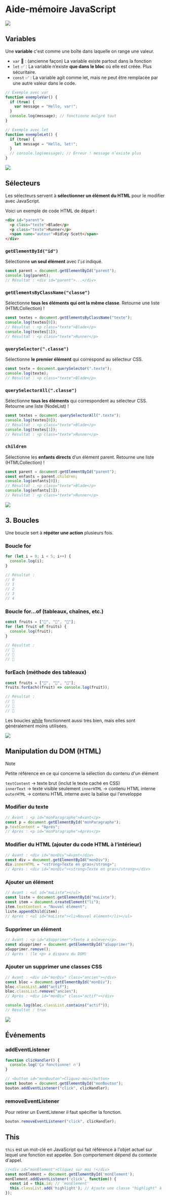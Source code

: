 # Aide-mémoire JavaScript

![](./assets/images/split1.jpg)

## Variables

Une **variable** c'est comme une boîte dans laquelle on range une valeur.

- `var` 🙅 : (ancienne façon) La variable existe partout dans la fonction
- `let` ✅ : La variable n’existe **que dans le bloc** où elle est créée. Plus sécuritaire.  
- `const` ✅ : La variable agit comme let, mais ne peut être remplacée par une autre valeur dans le code.

```javascript
// Exemple avec var
function exempleVar() {
  if (true) {
    var message = "Hello, var!";
  }
  console.log(message); // fonctionne malgré tout
}

// Exemple avec let
function exempleLet() {
  if (true) {
    let message = "Hello, let!";
  }
  // console.log(message); // Erreur ! message n’existe plus
}
```

![](./assets/images/split2.jpg)

## Sélecteurs

Les sélecteurs servent à **sélectionner un élément du HTML** pour le modifier avec JavaScript.

Voici un exemple de code HTML de départ :

```html
<div id="parent">
  <p class="texte">Blade</p>
  <p class="texte">Runner</p>
  <span name="auteur">Ridley Scott</span>
</div>
```

### `getElementById("id")`

Sélectionne **un seul élément** avec l’`id` indiqué.

```javascript
const parent = document.getElementById("parent");
console.log(parent); 
// Résultat : <div id="parent">...</div>
```

### `getElementsByClassName("classe")`

Sélectionne **tous les éléments qui ont la même classe**. Retourne une liste (HTMLCollection) !

```javascript
const textes = document.getElementsByClassName("texte");
console.log(textes[0]);
// Résultat : <p class="texte">Blade</p>
console.log(textes[1]);
// Résultat : <p class="texte">Runner</p>
```

### `querySelector(".classe")`

Sélectionne **le premier élément** qui correspond au sélecteur CSS.

```javascript
const texte = document.querySelector(".texte");
console.log(texte); 
// Résultat : <p class="texte">Blade</p>
```

### `querySelectorAll(".classe")`

Sélectionne **tous les éléments** qui correspondent au sélecteur CSS. Retourne une liste (NodeList) !

```javascript
const textes = document.querySelectorAll(".texte");
console.log(textes[0]); 
// Résultat : <p class="texte">Blade</p>
console.log(textes[1]); 
// Résultat : <p class="texte">Runner</p>
```

### `children`
Sélectionne les **enfants directs** d’un élément parent. Retourne une liste (HTMLCollection) !

```javascript
const parent = document.getElementById("parent");
const enfants = parent.children; 
console.log(enfants[0]); 
// Résultat : <p class="texte">Blade</p>
console.log(enfants[1]); 
// Résultat : <p class="texte">Runner</p>
```


![](./assets/images/split4.jpg)

## 3. Boucles

Une boucle sert à **répéter une action** plusieurs fois.

### Boucle for

```javascript
for (let i = 0; i < 5; i++) {
  console.log(i);
}

// Résultat :
// 0
// 1
// 2
// 3
// 4
```

### Boucle for...of (tableaux, chaînes, etc.)

```javascript
const fruits = ["🍎", "🍌", "🍇"];
for (let fruit of fruits) {
  console.log(fruit);
}

// Résultat :
// 🍎
// 🍌
// 🍇
```

### forEach (méthode des tableaux)

```javascript
const fruits = ["🍎", "🍌", "🍇"];
fruits.forEach((fruit) => console.log(fruit));

// Résultat :
// 🍎
// 🍌
// 🍇
```

Les boucles [while](https://www.w3schools.com/js/js_loop_while.asp) fonctionnent aussi très bien, mais elles sont généralement moins utilisées.

![](./assets/images/split5.jpg)

## Manipulation du DOM (HTML)

> [!NOTE]
> Petite référence en ce qui concerne la sélection du contenu d'un élément
> 
> `textContent` → texte brut (inclut le texte caché en CSS)  
> `innerText` → texte visible seulement
> `innerHTML` → contenu HTML interne
> `outerHTML` → contenu HTML interne avec la balise qui l'enveloppe

### Modifier du texte

```javascript
// Avant : <p id="monParagraphe">Avant</p>
const p = document.getElementById("monParagraphe");
p.textContent = "Après";
// Après : <p id="monParagraphe">Après</p>
```

### Modifier du HTML (ajouter du code HTML à l’intérieur)

```javascript
// Avant : <div id="monDiv">Avant</div>
const div = document.getElementById("monDiv");
div.innerHTML = "<strong>Texte en gras</strong>";
// Après : <div id="monDiv"><strong>Texte en gras</strong></div>
```

### Ajouter un élément

```javascript
// Avant : <ul id="maListe"></ul>
const liste = document.getElementById("maListe");
const item = document.createElement("li");
item.textContent = "Nouvel élément";
liste.appendChild(item);
// Après : <ul id="maListe"><li>Nouvel élément</li></ul>
```

### Supprimer un élément

```javascript
// Avant : <p id="aSupprimer">Texte à enlever</p>
const aSupprimer = document.getElementById("aSupprimer");
aSupprimer.remove();
// Après : (le <p> a disparu du DOM)
```

### Ajouter un supprimer une classes CSS

```javascript
// Avant : <div id="monDiv" class="ancien"></div>
const bloc = document.getElementById("monDiv");
bloc.classList.add("actif");
bloc.classList.remove("ancien");
// Après : <div id="monDiv" class="actif"></div>

console.log(bloc.classList.contains("actif")); 
// Résultat : true
```

![](./assets/images/split3.jpg)

## Événements 

### addEventListener

```javascript
function clicHandler() {
  console.log('Ça fonctionne! 🔥')
}

// <button id="monBouton">Cliquez-moi</button>
const bouton = document.getElementById("monBouton");
bouton.addEventListener("click", clicHandler);
```

### removeEventListener

Pour retirer un EventListener il faut spécifier la fonction.

```javascript
bouton.removeEventListener("click", clicHandler);
```

## This

`this` est un mot-clé en JavaScript qui fait référence à l'objet actuel sur lequel une fonction est appelée. Son comportement dépend du contexte d'appel.

```javascript
//<div id="monElement">Cliquez sur moi !</div>
const monElement = document.getElementById('monElement');
monElement.addEventListener('click', function() {
  const id = this.id; // 'monElement'
  this.classList.add('highlight'); // Ajoute une classe "highlight" à l'élément
});
```
